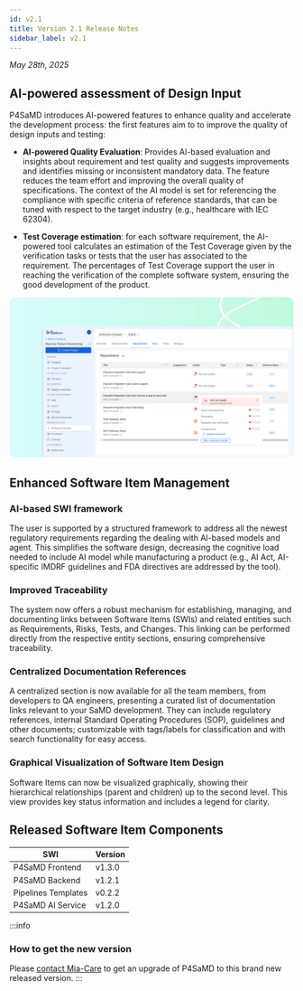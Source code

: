 ```yaml
---
id: v2.1
title: Version 2.1 Release Notes
sidebar_label: v2.1
---
```


_May 28th, 2025_

## AI-powered assessment of Design Input

P4SaMD introduces AI-powered features to enhance quality and accelerate the development process: the first features aim to to improve the quality of design inputs and testing:

- **AI-powered Quality Evaluation**: Provides AI-based evaluation and insights about requirement and test quality and suggests improvements and identifies missing or inconsistent mandatory data. The feature reduces the team effort and improving the overall quality of specifications. The context of the AI model is set for referencing the compliance with specific criteria of reference standards, that can be tuned with respect to the target industry (e.g., healthcare with IEC 62304). 

- **Test Coverage estimation**: for each software requirement, the AI-powered tool calculates an estimation of the Test Coverage given by the verification tasks or tests that the user has associated to the requirement. The percentages of Test Coverage support the user in reaching the verification of the complete software system, ensuring the good development of the product. 

![AI-powered Quality Evaluation of Requirements](../img/MC-p4samd-ai-powered-evaluation.png)

## Enhanced Software Item Management

### AI-based SWI framework
The user is supported by a structured framework to address all the newest regulatory requirements regarding the dealing with AI-based models and agent. This simplifies the software design, decreasing the cognitive load needed to include AI model while manufacturing a product (e.g., AI Act, AI-specific IMDRF guidelines and FDA directives are addressed by the tool).

### Improved Traceability 
The system now offers a robust mechanism for establishing, managing, and documenting links between Software Items (SWIs) and related entities such as Requirements, Risks, Tests, and Changes. This linking can be performed directly from the respective entity sections, ensuring comprehensive traceability. 

### Centralized Documentation References
A centralized section is now available for all the team members, from developers to QA engineers, presenting a curated list of documentation links relevant to your SaMD development. They can include regulatory references, internal Standard Operating Procedures (SOP), guidelines and other documents; customizable with tags/labels for classification and with search functionality for easy access.

### Graphical Visualization of Software Item Design
Software Items can now be visualized graphically, showing their hierarchical relationships (parent and children) up to the second level. This view provides key status information and includes a legend for clarity.

## Released Software Item Components

| SWI                 | Version |
| ------------------- | ------- |
| P4SaMD Frontend     | v1.3.0  |
| P4SaMD Backend      | v1.2.1  |
| Pipelines Templates | v0.2.2  |
| P4SaMD AI Service   | v1.2.0  |

:::info 
### How to get the new version
Please [contact Mia-Care](mailto:services@mia-care.io?subject=P4SaMD%20update%20v2.1&body=Hello%20Mia-Care%20Team,%0A%0AI%20am%20interested%20in%20upgrading%20P4SaMD%20to%20v2.2%20...) to get an upgrade of P4SaMD to this brand new released version.
:::